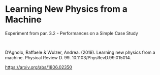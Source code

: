# Learning New Physics from a Machine

Experiment from par. 3.2 - Performances on a Simple Case Study

<br>

D’Agnolo, Raffaele & Wulzer, Andrea. (2019). Learning new physics from a machine. Physical Review D. 99. 10.1103/PhysRevD.99.015014.

https://arxiv.org/abs/1806.02350
